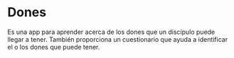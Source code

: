 # Dones
Es una app para aprender acerca de los dones que un discípulo puede llegar a tener.
También proporciona un cuestionario que ayuda a identificar el o los dones que puede tener.